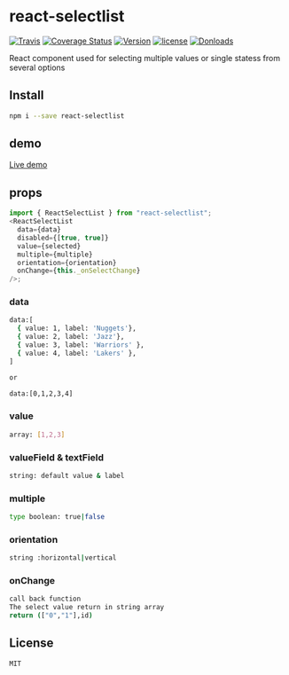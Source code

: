 # react-selectlist

[![Travis](https://api.travis-ci.org/skycloud1030/react-selectlist.svg?branch=master)](https://travis-ci.org/skycloud1030/react-selectlist)
[![Coverage Status](https://coveralls.io/repos/github/skycloud1030/react-selectlist/badge.svg?branch=master)](https://coveralls.io/github/skycloud1030/react-selectlist?branch=master)
[![Version](https://img.shields.io/npm/v/react-selectlist.svg)](https://www.npmjs.com/package/react-selectlist)
[![license](https://img.shields.io/badge/license-MIT-blue.svg?style=flat-square)](LICENSE)
[![Donloads](https://img.shields.io/npm/dm/react-selectlist.svg)](https://www.npmjs.com/package/react-selectlist)

React component used for selecting multiple values or single statess from several options

## Install

```sh
npm i --save react-selectlist
```

## demo

[Live demo](http://skycloud1030.github.io/react-selectlist/html/checkbox.html)

## props

```js
import { ReactSelectList } from "react-selectlist";
<ReactSelectList
  data={data}
  disabled={[true, true]}
  value={selected}
  multiple={multiple}
  orientation={orientation}
  onChange={this._onSelectChange}
/>;
```

### data

```sh
data:[
  { value: 1, label: 'Nuggets'},
  { value: 2, label: 'Jazz'},
  { value: 3, label: 'Warriors' },
  { value: 4, label: 'Lakers' },
]

or

data:[0,1,2,3,4]
```

### value

```sh
array: [1,2,3]
```

### valueField & textField

```sh
string: default value & label
```

### multiple

```sh
type boolean: true|false
```

### orientation

```sh
string :horizontal|vertical
```

### onChange

```sh
call back function
The select value return in string array
return (["0","1"],id)
```

## License

```sh
MIT
```
